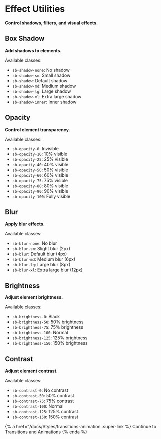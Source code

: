 # Effect Utilities

**Control shadows, filters, and visual effects.**

## Box Shadow

**Add shadows to elements.**

Available classes:

- `sb-shadow-none`: No shadow
- `sb-shadow-sm`: Small shadow
- `sb-shadow`: Default shadow
- `sb-shadow-md`: Medium shadow
- `sb-shadow-lg`: Large shadow
- `sb-shadow-xl`: Extra large shadow
- `sb-shadow-inner`: Inner shadow

## Opacity

**Control element transparency.**

Available classes:

- `sb-opacity-0`: Invisible
- `sb-opacity-10`: 10% visible
- `sb-opacity-25`: 25% visible
- `sb-opacity-40`: 40% visible
- `sb-opacity-50`: 50% visible
- `sb-opacity-60`: 60% visible
- `sb-opacity-75`: 75% visible
- `sb-opacity-80`: 80% visible
- `sb-opacity-90`: 90% visible
- `sb-opacity-100`: Fully visible

## Blur

**Apply blur effects.**

Available classes:

- `sb-blur-none`: No blur
- `sb-blur-sm`: Slight blur (2px)
- `sb-blur`: Default blur (4px)
- `sb-blur-md`: Medium blur (6px)
- `sb-blur-lg`: Large blur (8px)
- `sb-blur-xl`: Extra large blur (12px)

## Brightness

**Adjust element brightness.**

Available classes:

- `sb-brightness-0`: Black
- `sb-brightness-50`: 50% brightness
- `sb-brightness-75`: 75% brightness
- `sb-brightness-100`: Normal
- `sb-brightness-125`: 125% brightness
- `sb-brightness-150`: 150% brightness

## Contrast

**Adjust element contrast.**

Available classes:

- `sb-contrast-0`: No contrast
- `sb-contrast-50`: 50% contrast
- `sb-contrast-75`: 75% contrast
- `sb-contrast-100`: Normal
- `sb-contrast-125`: 125% contrast
- `sb-contrast-150`: 150% contrast

{% a href="/docs/Styles/transitions-animation .super-link %}
Continue to Transitions and Animations
{% enda %}